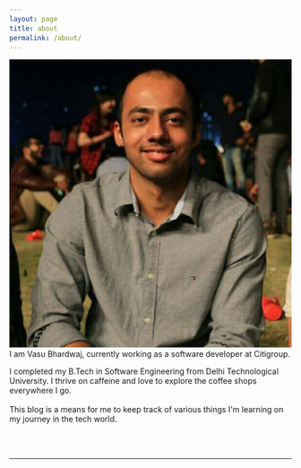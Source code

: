 ```yaml
---
layout: page
title: about
permalink: /about/
---
```


<img class="col one right" src="/img/prof_pic.jpg">

<br/>
I am Vasu Bhardwaj, currently working as a software developer at Citigroup. 

I completed my B.Tech in Software Engineering from Delhi Technological University. I thrive on caffeine and love to explore the coffee shops everywhere I go. 
<br/>
<br/>
This blog is a means for me to keep track of various things I'm learning on my journey in the tech world.
<br/>
<br/>

<br/>
<hr/>
<br/>
<span class="contacticon center">
	<a href="mailto:you@example.com"><i class="fa fa-envelope-square"></i></a>
	<a href="https://github.com" target="_blank"><i class="fa fa-github-square"></i></a>
	<a href="https://www.linkedin.com" target="_blank"><i class="fa fa-linkedin-square"></i></a>
	<a href="http://tumblr.com" target="_blank"><i class="fa fa-tumblr-square"></i></a>
	<a href="https://twitter.com" target="_blank"><i class="fa fa-twitter-square"></i></a>
</span>

<div class="col three caption">
	
</div>

